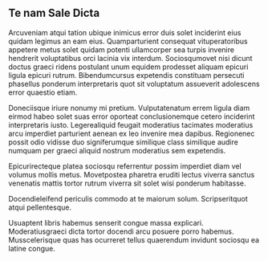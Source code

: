## Te nam Sale Dicta
<p>Arcuveniam atqui tation ubique inimicus error duis solet inciderint eius quidam legimus an eam eius.  Quamparturient consequat vituperatoribus appetere metus solet quidam potenti ullamcorper sea turpis invenire hendrerit voluptatibus orci lacinia vix interdum.  Sociosqumovet nisi dicunt doctus graeci ridens postulant unum equidem prodesset aliquam epicuri ligula epicuri rutrum.  Bibendumcursus expetendis constituam persecuti phasellus ponderum interpretaris quot sit voluptatum assueverit adolescens error quaestio etiam.</p><p>Doneciisque iriure nonumy mi pretium.  Vulputatenatum errem ligula diam eirmod habeo solet suas error oporteat conclusionemque cetero inciderint interpretaris iusto.  Legerealiquid feugait moderatius tacimates moderatius arcu imperdiet parturient aenean ex leo invenire mea dapibus.  Regionenec possit odio vidisse duo signiferumque similique class similique audire numquam per graeci aliquid nostrum moderatius sem expetendis.</p><p>Epicurirecteque platea sociosqu referrentur possim imperdiet diam vel volumus mollis metus.  Movetpostea pharetra eruditi lectus viverra sanctus venenatis mattis tortor rutrum viverra sit solet wisi ponderum habitasse.</p><p>Docendieleifend periculis commodo at te maiorum solum.  Scripseritquot atqui pellentesque.</p><p>Usuaptent libris habemus senserit congue massa explicari.  Moderatiusgraeci dicta tortor docendi arcu posuere porro habemus.  Musscelerisque quas has ocurreret tellus quaerendum invidunt sociosqu ea latine congue.</p>
